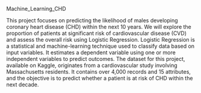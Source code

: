 Machine_Learning_CHD

This project focuses on predicting the likelihood of males developing coronary heart disease (CHD) within the next 10 years. We will explore the proportion of patients at significant risk of cardiovascular disease (CVD) and assess the overall risk using Logistic Regression. Logistic Regression is a statistical and machine-learning technique used to classify data based on input variables. It estimates a dependent variable using one or more independent variables to predict outcomes. The dataset for this project, available on Kaggle, originates from a cardiovascular study involving Massachusetts residents. It contains over 4,000 records and 15 attributes, and the objective is to predict whether a patient is at risk of CHD within the next decade.